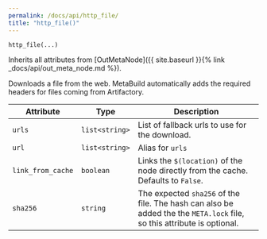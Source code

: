 ```yaml
---
permalink: /docs/api/http_file/
title: "http_file()"
---
```


```python
http_file(...)
```

Inherits all attributes from [OutMetaNode]({{ site.baseurl }}{% link _docs/api/out_meta_node.md %}).

Downloads a file from the web. MetaBuild automatically adds the required headers for files coming from Artifactory.

| Attribute | Type | Description |
|-----------|------|-------------|
| `urls` | `list<string>` | List of fallback urls to use for the download. |
| `url` | `list<string>` | Alias for `urls` |
| `link_from_cache` | `boolean` | Links the `$(location)` of the node directly from the cache. Defaults to `False`. |
| `sha256` | `string` | The expected `sha256` of the file. The hash can also be added the the `META.lock` file, so this attribute is optional. |
